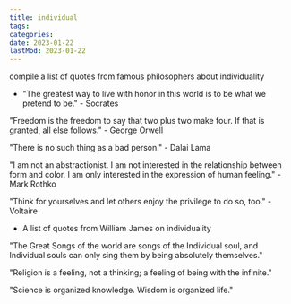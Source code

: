```yaml
---
title: individual
tags:
categories:
date: 2023-01-22
lastMod: 2023-01-22
---
```

compile a list of quotes from famous philosophers about individuality

  + "The greatest way to live with honor in this world is to be what we pretend to be." - Socrates

"Freedom is the freedom to say that two plus two make four. If that is granted, all else follows." - George Orwell

"There is no such thing as a bad person." - Dalai Lama

"I am not an abstractionist. I am not interested in the relationship between form and color. I am only interested in the expression of human feeling." - Mark Rothko

"Think for yourselves and let others enjoy the privilege to do so, too." - Voltaire

  + A list of quotes from William James on individuality

"The Great Songs of the world are songs of the Individual soul, and Individual souls can only sing them by being absolutely themselves."

"Religion is a feeling, not a thinking; a feeling of being with the infinite."

"Science is organized knowledge. Wisdom is organized life."

